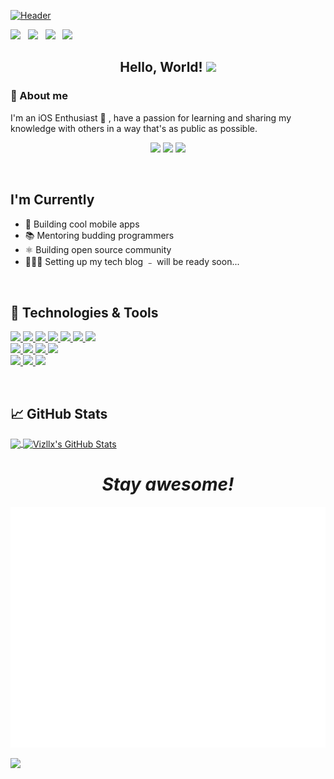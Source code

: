 [![Header](https://user-images.githubusercontent.com/6848045/149544438-5a6e91e8-64c5-4717-988a-8faee898c543.jpeg "Header")](https://some-url.dev/)


<a href="https://apps.apple.com/us/developer/" target="_blank"><img src="https://img.shields.io/badge/Vizllx-green.svg?style=for-the-badge&logo=apple&logoColor=white"></a>&nbsp;&nbsp;&nbsp;<a href="shorturl.at/wxBKN" target="_blank"><img src="https://img.shields.io/badge/LinkedIn-@Sandeep.M-blue.svg?style=for-the-badge&logo=linkedin&logoColor=white"></a>&nbsp;&nbsp;&nbsp;<a href="https://stackoverflow.com/users/2714702/vizllx" target="_blank"><img src="https://img.shields.io/badge/StackOverflow-@vizllx-blue.svg?style=for-the-badge&logo=stackoverflow&logoColor=white"></a>&nbsp;&nbsp;&nbsp;<a href="https://medium.com/@vizllx" target="_blank"><img src="https://img.shields.io/badge/Medium-@vizllx-blue.svg?style=for-the-badge&logo=medium&logoColor=white"></a>


<h2 align='center'> Hello, World! <img src="https://raw.githubusercontent.com/MartinHeinz/MartinHeinz/master/wave.gif" width="30px"> </h2>
  
  ### 🔧 About me 
  
   I'm an iOS Enthusiast  ,  have a passion for learning and sharing my knowledge with others in a way that's as public as possible. 
  <p align="center">
  <img src="https://img.shields.io/badge/unminified%20size-6%20feet%206%20inches-informational" />
  <img src="https://img.shields.io/badge/vulnerabilities-high-critical" />
  <img src="https://img.shields.io/badge/code%20quality-A%20for%20effort-success" />
</p>
<br />

## I'm Currently

- 📱 Building cool mobile apps
- 📚 Mentoring budding programmers
- ⚛️ Building open source community
- 👷🏽‍♂️ Setting up my tech blog ﹣ will be ready soon...
<br />


## 🔧 Technologies & Tools
  <a href="https://www.typescriptlang.org/">
    <img src="https://img.shields.io/badge/ios-3178C6?&style=for-the-badge&logo=ios&logoColor=white">
  </a>
  <a href="">
    <img src="https://img.shields.io/badge/Swift-00ADD8?&style=for-the-badge&logo=swift&logoColor=white">
  </a>
  <a href="">
    <img src="https://img.shields.io/badge/Ruby-000000?&style=for-the-badge&logo=ruby&logoColor=white">
  </a>
  <a href="https://www.cplusplus.com/doc/tutorial/">
    <img src="https://img.shields.io/badge/C%2B%2B-00599C?style=for-the-badge&logo=C%2B%2B&logoColor=white">
  </a>
  <a href="https://html.com/">
    <img src="https://img.shields.io/badge/HTML-E34F26?style=for-the-badge&logo=HTML5&logoColor=white">
  </a>
  <a href="https://www.w3schools.com/css/">
    <img src="https://img.shields.io/badge/CSS-1572B6?style=for-the-badge&logo=CSS3&logoColor=white">
  </a>
  <a href="https://www.javascript.com/">
    <img src="https://img.shields.io/badge/JavaScript-323330?style=for-the-badge&logo=javascript&logoColor=F7DF1E">
  </a>
  <br>
  <a href="">
    <img src="https://img.shields.io/badge/Fastlane-000000?style=for-the-badge&logo=Fastlane&logoColor=white">
  </a>
  <a href="https://code.visualstudio.com/">
    <img src="https://img.shields.io/badge/VS%20Code-007ACC?&style=for-the-badge&logo=visual-studio-code&logoColor=white">
  </a>
  <a href="">
    <img src="https://img.shields.io/badge/Bitrise-4285F4?&style=for-the-badge&logo=Bitrise%20chrome&logoColor=white">
  </a>
  <a href="https://git-scm.com/">
    <img src="https://img.shields.io/badge/git-F05032?&style=for-the-badge&logo=git&logoColor=white">
  </a>
  <br>
  <a href="">
    <img src="https://img.shields.io/badge/Xcode-61DAFB?&style=for-the-badge&logo=xcode&logoColor=121212">
  </a>
  <a href="">
    <img src="https://img.shields.io/badge/apple-003B57?&style=for-the-badge&logo=apple&logoColor=white">
  </a>
  <a href="">
    <img src="https://img.shields.io/badge/Firebase-000000?&style=for-the-badge&logo=Firebase&logoColor=white">
  </a>
</p>
<br />

## &#x1f4c8; GitHub Stats
<a href="https://github.com/vizllx/vizllx">
  <img align="center" src="https://github-readme-stats.vercel.app/api/top-langs/?username=vizllx&hide=java,html,tex&title_color=ffffff&text_color=c9cacc&icon_color=2bbc8a&bg_color=1d1f21&langs_count=3" />
</a>
<a href="https://github.com/vizllx/vizllx">
  <img align="center" src="https://github-readme-stats.vercel.app/api?username=vizllx&show_icons=true&line_height=27&count_private=true&title_color=ffffff&text_color=c9cacc&icon_color=2bbc8a&bg_color=1d1f21" alt="Vizllx's GitHub Stats" />
</a>


<h1 align='center'><i>Stay awesome!</i></h1>


![Metrics](https://github.com/vizllx/vizllx/blob/main/github-metrics.svg)

<a href="https://github.com/ESKYoung/shields-io-visitor-counter">
  <img src="https://shields-io-visitor-counter.herokuapp.com/badge?page=vizllx.vizllx&style=for-the-badge">
<a>
